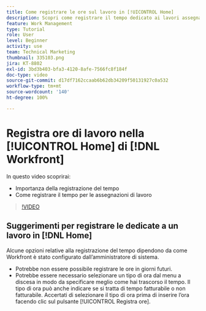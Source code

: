 ```yaml
---
title: Come registrare le ore sul lavoro in [!UICONTROL Home]
description: Scopri come registrare il tempo dedicato ai lavori assegnati in  [!DNL  Workfront]. Scopri perché nella tua organizzazione potrebbe essere necessaria la registrazione del tempo.
feature: Work Management
type: Tutorial
role: User
level: Beginner
activity: use
team: Technical Marketing
thumbnail: 335103.png
jira: KT-8802
exl-id: 3bd3b403-bfa3-4120-8afe-7566fc8f184f
doc-type: video
source-git-commit: d17df7162ccaab6b62db34209f50131927c0a532
workflow-type: tm+mt
source-wordcount: '140'
ht-degree: 100%

---
```


# Registra ore di lavoro nella [!UICONTROL Home] di [!DNL Workfront]

In questo video scoprirai:

* Importanza della registrazione del tempo
* Come registrare il tempo per le assegnazioni di lavoro

>[!VIDEO](https://video.tv.adobe.com/v/335103/?quality=12&learn=on&enablevpops)

## Suggerimenti per registrare le dedicate a un lavoro in [!DNL Home]

Alcune opzioni relative alla registrazione del tempo dipendono da come Workfront è stato configurato dall’amministratore di sistema.

* Potrebbe non essere possibile registrare le ore in giorni futuri.
* Potrebbe essere necessario selezionare un tipo di ora dal menu a discesa in modo da specificare meglio come hai trascorso il tempo. Il tipo di ora può anche indicare se si tratta di tempo fatturabile o non fatturabile. Accertati di selezionare il tipo di ora prima di inserire l’ora facendo clic sul pulsante [!UICONTROL Registra ore].

<!---
learn more URLs
--->
